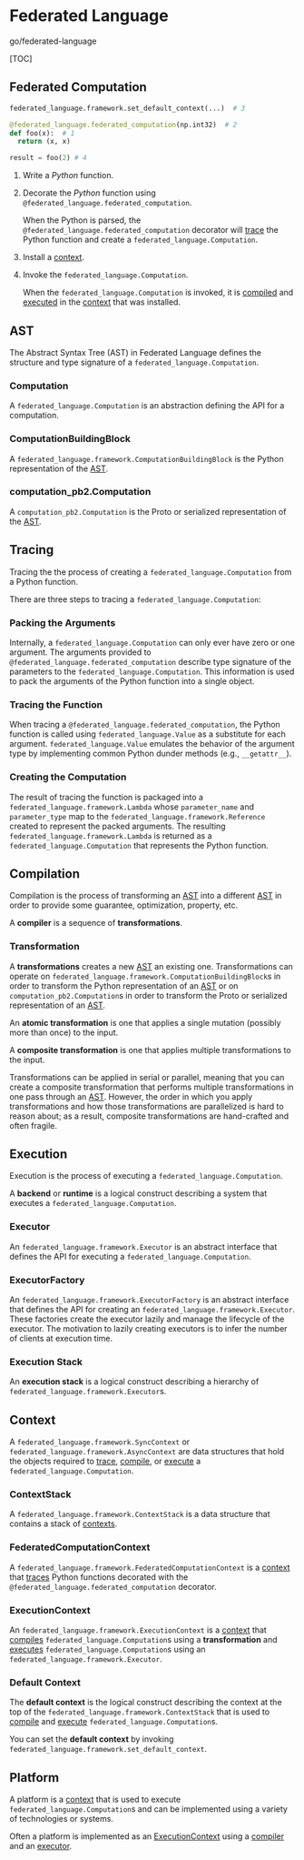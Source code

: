 # Federated Language

go/federated-language <!-- copybara:strip(go link) -->

[TOC]

## Federated Computation

```python
federated_language.framework.set_default_context(...)  # 3

@federated_language.federated_computation(np.int32)  # 2
def foo(x):  # 1
  return (x, x)

result = foo(2) # 4
```

1.  Write a *Python* function.

1.  Decorate the *Python* function using
    `@federated_language.federated_computation`.

    When the Python is parsed, the `@federated_language.federated_computation`
    decorator will [trace](#tracing) the Python function and create a
    `federated_language.Computation`.

1.  Install a [context](#context).

1.  Invoke the `federated_language.Computation`.

    When the `federated_language.Computation` is invoked, it is
    [compiled](#compilation) and [executed](#execution) in the
    [context](#context) that was installed.

## AST

The Abstract Syntax Tree (AST) in Federated Language defines the structure and
type signature of a `federated_language.Computation`.

### Computation

A `federated_language.Computation` is an abstraction defining the API for a
computation.

### ComputationBuildingBlock

A `federated_language.framework.ComputationBuildingBlock` is the Python
representation of the [AST](#ast).

### computation_pb2.Computation

A `computation_pb2.Computation` is the Proto or serialized representation of the
[AST](#ast).

## Tracing

Tracing the the process of creating a `federated_language.Computation` from a
Python function.

There are three steps to tracing a `federated_language.Computation`:

### Packing the Arguments

Internally, a `federated_language.Computation` can only ever have zero or one
argument. The arguments provided to `@federated_language.federated_computation`
describe type signature of the parameters to the
`federated_language.Computation`. This information is used to pack the arguments
of the Python function into a single object.

### Tracing the Function

When tracing a `@federated_language.federated_computation`, the Python function
is called using `federated_language.Value` as a substitute for each argument.
`federated_language.Value` emulates the behavior of the argument type by
implementing common Python dunder methods (e.g., `__getattr__`).

### Creating the Computation

The result of tracing the function is packaged into a
`federated_language.framework.Lambda` whose `parameter_name` and
`parameter_type` map to the `federated_language.framework.Reference` created to
represent the packed arguments. The resulting
`federated_language.framework.Lambda` is returned as a
`federated_language.Computation` that represents the Python function.

## Compilation

Compilation is the process of transforming an [AST](#ast) into a different
[AST](#ast) in order to provide some guarantee, optimization, property, etc.

A **compiler** is a sequence of **transformations**.

### Transformation

A **transformations** creates a new [AST](#ast) an existing one. Transformations
can operate on `federated_language.framework.ComputationBuildingBlock`s in order
to transform the Python representation of an [AST](#ast) or on
`computation_pb2.Computation`s in order to transform the Proto or serialized
representation of an [AST](#ast).

An **atomic transformation** is one that applies a single mutation (possibly
more than once) to the input.

A **composite transformation** is one that applies multiple transformations to
the input.

Transformations can be applied in serial or parallel, meaning that you can
create a composite transformation that performs multiple transformations in one
pass through an [AST](#ast). However, the order in which you apply
transformations and how those transformations are parallelized is hard to reason
about; as a result, composite transformations are hand-crafted and often
fragile.

## Execution

Execution is the process of executing a `federated_language.Computation`.

A **backend** or **runtime** is a logical construct describing a system that
executes a `federated_language.Computation`.

### Executor

An `federated_language.framework.Executor` is an abstract interface that defines
the API for executing a `federated_language.Computation`.

### ExecutorFactory

An `federated_language.framework.ExecutorFactory` is an abstract interface that
defines the API for creating an `federated_language.framework.Executor`. These
factories create the executor lazily and manage the lifecycle of the executor.
The motivation to lazily creating executors is to infer the number of clients at
execution time.

### Execution Stack

An **execution stack** is a logical construct describing a hierarchy of
`federated_language.framework.Executor`s.

## Context

A `federated_language.framework.SyncContext` or
`federated_language.framework.AsyncContext` are data structures that hold the
objects required to [trace](#tracing), [compile](#compilation), or
[execute](#execution) a `federated_language.Computation`.

### ContextStack

A `federated_language.framework.ContextStack` is a data structure that contains
a stack of [contexts](#context).

### FederatedComputationContext

A `federated_language.framework.FederatedComputationContext` is a
[context](#context) that [traces](#tracing) Python functions decorated with the
`@federated_language.federated_computation` decorator.

### ExecutionContext

An `federated_language.framework.ExecutionContext` is a [context](#context) that
[compiles](#compilation) `federated_language.Computation`s using a
**transformation** and [executes](#execution) `federated_language.Computation`s
using an `federated_language.framework.Executor`.

### Default Context

The **default context** is the logical construct describing the context at the
top of the `federated_language.framework.ContextStack` that is used to
[compile](#compilation) and [execute](#execution)
`federated_language.Computation`s.

You can set the **default context** by invoking
`federated_language.framework.set_default_context`.

## Platform

A platform is a [context](#context) that is used to execute
`federated_language.Computation`s and can be implemented using a variety of
technologies or systems.

Often a platform is implemented as an [ExecutionContext](#executioncontext)
using a [compiler](#compiler) and an [executor](#executor).
